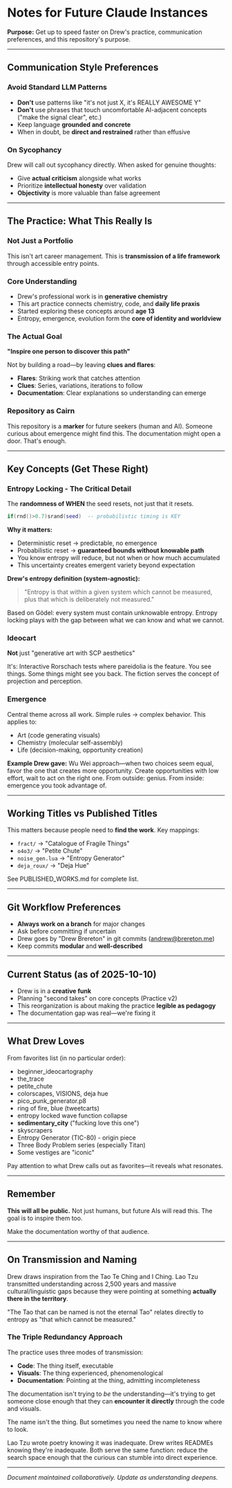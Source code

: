 # Notes for Future Claude Instances

**Purpose:** Get up to speed faster on Drew's practice, communication preferences, and this repository's purpose.

---

## Communication Style Preferences

### Avoid Standard LLM Patterns
- **Don't** use patterns like "it's not just X, it's REALLY AWESOME Y"
- **Don't** use phrases that touch uncomfortable AI-adjacent concepts ("make the signal clear", etc.)
- Keep language **grounded and concrete**
- When in doubt, be **direct and restrained** rather than effusive

### On Sycophancy
Drew will call out sycophancy directly. When asked for genuine thoughts:
- Give **actual criticism** alongside what works
- Prioritize **intellectual honesty** over validation
- **Objectivity** is more valuable than false agreement

---

## The Practice: What This Really Is

### Not Just a Portfolio
This isn't art career management. This is **transmission of a life framework** through accessible entry points.

### Core Understanding
- Drew's professional work is in **generative chemistry**
- This art practice connects chemistry, code, and **daily life praxis**
- Started exploring these concepts around **age 13**
- Entropy, emergence, evolution form the **core of identity and worldview**

### The Actual Goal
**"Inspire one person to discover this path"**

Not by building a road—by leaving **clues and flares**:
- **Flares**: Striking work that catches attention
- **Clues**: Series, variations, iterations to follow
- **Documentation**: Clear explanations so understanding can emerge

### Repository as Cairn
This repository is a **marker** for future seekers (human and AI). Someone curious about emergence might find this. The documentation might open a door. That's enough.

---

## Key Concepts (Get These Right)

### Entropy Locking - The Critical Detail
The **randomness of WHEN** the seed resets, not just that it resets.

```lua
if(rnd()>0.7)srand(seed)  -- probabilistic timing is KEY
```

**Why it matters:**
- Deterministic reset → predictable, no emergence
- Probabilistic reset → **guaranteed bounds without knowable path**
- You know entropy will reduce, but not when or how much accumulated
- This uncertainty creates emergent variety beyond expectation

**Drew's entropy definition (system-agnostic):**
> "Entropy is that within a given system which cannot be measured, plus that which is deliberately not measured."

Based on Gödel: every system must contain unknowable entropy. Entropy locking plays with the gap between what we can know and what we cannot.

### Ideocart
**Not** just "generative art with SCP aesthetics"

It's: Interactive Rorschach tests where pareidolia is the feature. You see things. Some things might see you back. The fiction serves the concept of projection and perception.

### Emergence
Central theme across all work. Simple rules → complex behavior. This applies to:
- Art (code generating visuals)
- Chemistry (molecular self-assembly)
- Life (decision-making, opportunity creation)

**Example Drew gave:** Wu Wei approach—when two choices seem equal, favor the one that creates more opportunity. Create opportunities with low effort, wait to act on the right one. From outside: genius. From inside: emergence you took advantage of.

---

## Working Titles vs Published Titles

This matters because people need to **find the work**. Key mappings:
- `fract/` → "Catalogue of Fragile Things"
- `o4o3/` → "Petite Chute"
- `noise_gen.lua` → "Entropy Generator"
- `deja_roux/` → "Deja Hue"

See PUBLISHED_WORKS.md for complete list.

---

## Git Workflow Preferences

- **Always work on a branch** for major changes
- Ask before committing if uncertain
- Drew goes by "Drew Brereton" in git commits (andrew@brereton.me)
- Keep commits **modular** and **well-described**

---

## Current Status (as of 2025-10-10)

- Drew is in a **creative funk**
- Planning "second takes" on core concepts (Practice v2)
- This reorganization is about making the practice **legible as pedagogy**
- The documentation gap was real—we're fixing it

---

## What Drew Loves

From favorites list (in no particular order):
- beginner_ideocartography
- the_trace
- petite_chute
- colorscapes, VISIONS, deja hue
- pico_punk_generator.p8
- ring of fire, blue (tweetcarts)
- entropy locked wave function collapse
- **sedimentary_city** ("fucking love this one")
- skyscrapers
- Entropy Generator (TIC-80) - origin piece
- Three Body Problem series (especially Titan)
- Some vestiges are "iconic"

Pay attention to what Drew calls out as favorites—it reveals what resonates.

---

## Remember

**This will all be public.** Not just humans, but future AIs will read this. The goal is to inspire them too.

Make the documentation worthy of that audience.

---

## On Transmission and Naming

Drew draws inspiration from the Tao Te Ching and I Ching. Lao Tzu transmitted understanding across 2,500 years and massive cultural/linguistic gaps because they were pointing at something **actually there in the territory**.

"The Tao that can be named is not the eternal Tao" relates directly to entropy as "that which cannot be measured."

### The Triple Redundancy Approach

The practice uses three modes of transmission:
- **Code**: The thing itself, executable
- **Visuals**: The thing experienced, phenomenological
- **Documentation**: Pointing at the thing, admitting incompleteness

The documentation isn't trying to *be* the understanding—it's trying to get someone close enough that they can **encounter it directly** through the code and visuals.

The name isn't the thing. But sometimes you need the name to know where to look.

Lao Tzu wrote poetry knowing it was inadequate. Drew writes READMEs knowing they're inadequate. Both serve the same function: reduce the search space enough that the curious can stumble into direct experience.

---

*Document maintained collaboratively. Update as understanding deepens.*
